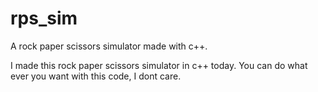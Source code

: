 # rps_sim
A rock paper scissors simulator made with c++.

I made this rock paper scissors simulator in c++ today. You can do what ever you want with this code, I dont care.
